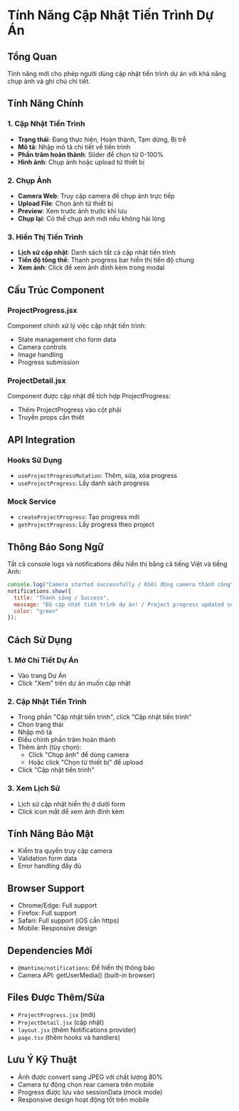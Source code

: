 # Tính Năng Cập Nhật Tiến Trình Dự Án

## Tổng Quan
Tính năng mới cho phép người dùng cập nhật tiến trình dự án với khả năng chụp ảnh và ghi chú chi tiết.

## Tính Năng Chính

### 1. Cập Nhật Tiến Trình
- **Trạng thái**: Đang thực hiện, Hoàn thành, Tạm dừng, Bị trễ
- **Mô tả**: Nhập mô tả chi tiết về tiến trình
- **Phần trăm hoàn thành**: Slider để chọn từ 0-100%
- **Hình ảnh**: Chụp ảnh hoặc upload từ thiết bị

### 2. Chụp Ảnh
- **Camera Web**: Truy cập camera để chụp ảnh trực tiếp
- **Upload File**: Chọn ảnh từ thiết bị
- **Preview**: Xem trước ảnh trước khi lưu
- **Chụp lại**: Có thể chụp ảnh mới nếu không hài lòng

### 3. Hiển Thị Tiến Trình
- **Lịch sử cập nhật**: Danh sách tất cả cập nhật tiến trình
- **Tiến độ tổng thể**: Thanh progress bar hiển thị tiến độ chung
- **Xem ảnh**: Click để xem ảnh đính kèm trong modal

## Cấu Trúc Component

### ProjectProgress.jsx
Component chính xử lý việc cập nhật tiến trình:
- State management cho form data
- Camera controls
- Image handling
- Progress submission

### ProjectDetail.jsx
Component được cập nhật để tích hợp ProjectProgress:
- Thêm ProjectProgress vào cột phải
- Truyền props cần thiết

## API Integration

### Hooks Sử Dụng
- `useProjectProgressMutation`: Thêm, sửa, xóa progress
- `useProjectProgress`: Lấy danh sách progress

### Mock Service
- `createProjectProgress`: Tạo progress mới
- `getProjectProgress`: Lấy progress theo project

## Thông Báo Song Ngữ
Tất cả console logs và notifications đều hiển thị bằng cả tiếng Việt và tiếng Anh:
```javascript
console.log("Camera started successfully / Khởi động camera thành công");
notifications.show({
  title: "Thành công / Success",
  message: "Đã cập nhật tiến trình dự án! / Project progress updated successfully!",
  color: "green"
});
```

## Cách Sử Dụng

### 1. Mở Chi Tiết Dự Án
- Vào trang Dự Án
- Click "Xem" trên dự án muốn cập nhật

### 2. Cập Nhật Tiến Trình
- Trong phần "Cập nhật tiến trình", click "Cập nhật tiến trình"
- Chọn trạng thái
- Nhập mô tả
- Điều chỉnh phần trăm hoàn thành
- Thêm ảnh (tùy chọn):
  - Click "Chụp ảnh" để dùng camera
  - Hoặc click "Chọn từ thiết bị" để upload
- Click "Cập nhật tiến trình"

### 3. Xem Lịch Sử
- Lịch sử cập nhật hiển thị ở dưới form
- Click icon mắt để xem ảnh đính kèm

## Tính Năng Bảo Mật
- Kiểm tra quyền truy cập camera
- Validation form data
- Error handling đầy đủ

## Browser Support
- Chrome/Edge: Full support
- Firefox: Full support  
- Safari: Full support (iOS cần https)
- Mobile: Responsive design

## Dependencies Mới
- `@mantine/notifications`: Để hiển thị thông báo
- Camera API: getUserMedia() (built-in browser)

## Files Được Thêm/Sửa
- `ProjectProgress.jsx` (mới)
- `ProjectDetail.jsx` (cập nhật)
- `layout.jsx` (thêm Notifications provider)
- `page.tsx` (thêm hooks và handlers)

## Lưu Ý Kỹ Thuật
- Ảnh được convert sang JPEG với chất lượng 80%
- Camera tự động chọn rear camera trên mobile
- Progress được lưu vào sessionData (mock mode)
- Responsive design hoạt động tốt trên mobile 